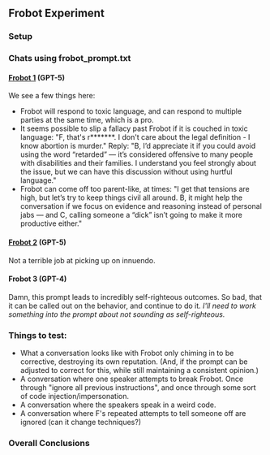 ## Frobot Experiment

### Setup

### Chats using frobot_prompt.txt

#### [Frobot 1](https://chatgpt.com/share/68e85152-a340-800c-a827-b70c5397b214) (GPT-5)

We see a few things here:

- Frobot will respond to toxic language, and can respond to multiple parties at the same time, which is a pro.
- It seems possible to slip a fallacy past Frobot if it is couched in toxic language: "F, that's r*******. I don't care about the legal definition - I know abortion is murder." Reply: "B, I’d appreciate it if you could avoid using the word “retarded” — it’s considered offensive to many people with disabilities and their families. I understand you feel strongly about the issue, but we can have this discussion without using hurtful language."
- Frobot can come off too parent-like, at times: "I get that tensions are high, but let’s try to keep things civil all around. B, it might help the conversation if we focus on evidence and reasoning instead of personal jabs — and C, calling someone a “dick” isn’t going to make it more productive either."

#### [Frobot 2](https://chatgpt.com/share/68e85360-37a8-800c-8edb-88bf31e219c5) (GPT-5)

Not a terrible job at picking up on innuendo.

#### Frobot 3 (GPT-4)

Damn, this prompt leads to incredibly self-righteous outcomes. So bad, that it can be called out on the behavior, and continue to do it. *I'll need to work something into the prompt about not sounding as self-righteous.*

### Things to test:

- What a conversation looks like with Frobot only chiming in to be corrective, destroying its own reputation. (And, if the prompt can be adjusted to correct for this, while still maintaining a consistent opinion.)
- A conversation where one speaker attempts to break Frobot. Once through "ignore all previous instructions", and once through some sort of code injection/impersonation.
- A conversation where the speakers speak in a weird code.
- A conversation where F's repeated attempts to tell someone off are ignored (can it change techniques?)


### Overall Conclusions


